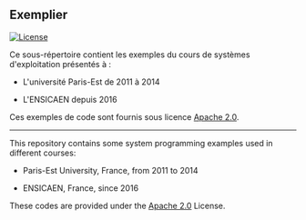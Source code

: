 ## Exemplier

[![License](https://img.shields.io/badge/License-Apache%202.0-blue.svg)](https://opensource.org/licenses/Apache-2.0)

Ce sous-répertoire contient les exemples du cours de systèmes d'exploitation
présentés à :

* L'université Paris-Est de 2011 à 2014

* L'ENSICAEN depuis 2016

Ces exemples de code sont fournis sous licence [Apache 2.0](http://www.apache.org/licenses/LICENSE-2.0).

----

This repository contains some system programming examples used in different courses:

* Paris-Est University, France, from 2011 to 2014

* ENSICAEN, France, since 2016

These codes are provided under the [Apache 2.0](http://www.apache.org/licenses/LICENSE-2.0) License.
